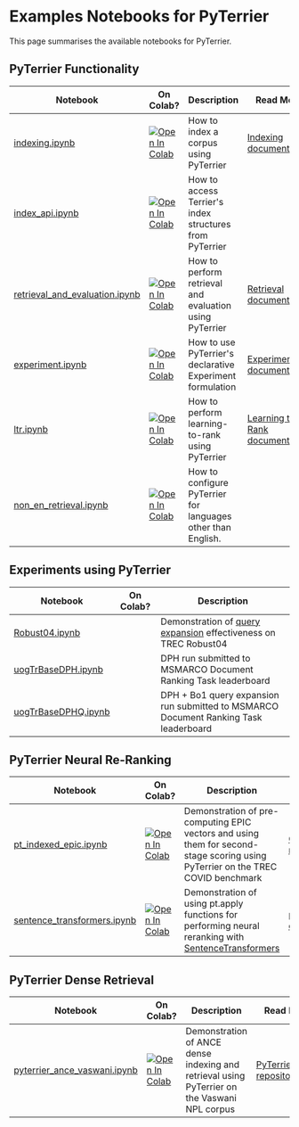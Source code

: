 
# Examples Notebooks for PyTerrier

This page summarises the available notebooks for PyTerrier.

## PyTerrier Functionality


|    Notebook      |   On Colab?     | Description                      |  Read More 
| ---------------- | --------------- | -------------------------------- | --------------- | 
| [indexing.ipynb](notebooks/indexing.ipynb)   | [![Open In Colab](https://colab.research.google.com/assets/colab-badge.svg)](https://colab.research.google.com/github/terrier-org/pyterrier/blob/master/examples/notebooks/indexing.ipynb) | How to index a corpus using PyTerrier | [Indexing documentation](https://pyterrier.readthedocs.io/en/latest/terrier-indexing.html)
| [index_api.ipynb](notebooks/index_api.ipynb)   | [![Open In Colab](https://colab.research.google.com/assets/colab-badge.svg)](https://colab.research.google.com/github/terrier-org/pyterrier/blob/master/examples/notebooks/index_api.ipynb) | How to access Terrier's index structures from PyTerrier |  | 
| [retrieval_and_evaluation.ipynb](notebooks/retrieval_and_evaluation.ipynb)  | [![Open In Colab](https://colab.research.google.com/assets/colab-badge.svg)](https://colab.research.google.com/github/terrier-org/pyterrier/blob/master/examples/notebooks/retrieval_and_evaluation.ipynb) | How to perform retrieval and evaluation using PyTerrier | [Retrieval documentation](https://pyterrier.readthedocs.io/en/latest/terrier-retrieval.html)  | 
| [experiment.ipynb](notebooks/experiment.ipynb)  | [![Open In Colab](https://colab.research.google.com/assets/colab-badge.svg)](https://colab.research.google.com/github/terrier-org/pyterrier/blob/master/examples/notebooks/experiment.ipynb) | How to use PyTerrier's declarative Experiment formulation | [Experiment documentation](https://pyterrier.readthedocs.io/en/latest/experiments.html) | 
| [ltr.ipynb](notebooks/ltr.ipynb)   | [![Open In Colab](https://colab.research.google.com/assets/colab-badge.svg)](https://colab.research.google.com/github/terrier-org/pyterrier/blob/master/examples/notebooks/ltr.ipynb) | How to perform learning-to-rank using PyTerrier |  [Learning to Rank documentation](https://pyterrier.readthedocs.io/en/latest/ltr.html)
| [non_en_retrieval.ipynb](notebooks/non_en_retrieval.ipynb)   | [![Open In Colab](https://colab.research.google.com/assets/colab-badge.svg)](https://colab.research.google.com/github/terrier-org/pyterrier/blob/master/examples/notebooks/non_en_retrieval.ipynb) | How to configure PyTerrier for languages other than English. |  

## Experiments using PyTerrier

|    Notebook      |   On Colab?     | Description                      |   
| ---------------- | --------------- | -------------------------------- |
| [Robust04.ipynb](experiments/Robust04.ipynb)   |                 | Demonstration of [query expansion](https://pyterrier.readthedocs.io/en/latest/rewrite.html) effectiveness on TREC Robust04 |
| [uogTrBaseDPH.ipynb](https://github.com/cmacdonald/pyterrier-msmarco-document-leaderboard-runs/blob/master/uogTrBaseDPH.ipynb)  |  |   DPH run submitted to MSMARCO  Document Ranking Task leaderboard  |
| [uogTrBaseDPHQ.ipynb](https://github.com/cmacdonald/pyterrier-msmarco-document-leaderboard-runs/blob/master/uogTrBaseDPHQ.ipynb)  |  |   DPH + Bo1 query expansion run submitted to MSMARCO  Document Ranking Task leaderboard  |

## PyTerrier Neural Re-Ranking

|    Notebook      |   On Colab?     | Description                      |  Read More | 
| ---------------- | --------------- | -------------------------------- | ---------- |
| [pt_indexed_epic.ipynb](https://github.com/Georgetown-IR-Lab/OpenNIR/blob/master/examples/pt_indexed_epic.ipynb)  | [![Open In Colab](https://colab.research.google.com/assets/colab-badge.svg)](https://colab.research.google.com/github/Georgetown-IR-Lab/OpenNIR/blob/master/examples/pt_indexed_epic.ipynb) | Demonstration of pre-computing EPIC vectors and using them for second-stage scoring using PyTerrier on the TREC COVID benchmark | [OpenNIR repository](https://github.com/Georgetown-IR-Lab/OpenNIR)
| [sentence_transformers.ipynb](https://github.com/terrier-org/pyterrier/blob/master/examples/notebooks/sentence_transformers.ipynb)  | [![Open In Colab](https://colab.research.google.com/assets/colab-badge.svg)](https://colab.research.google.com/terrier-org/pyterrier/blob/master/examples/notebooks/sentence_transformers.ipynb) | Demonstration of using pt.apply functions for performing neural reranking with [SentenceTransformers](https://sbert.net/) | [pt.text documentation]([https://github.com/Georgetown-IR-Lab/OpenNIR](https://pyterrier.readthedocs.io/en/latest/text.html#examples-of-sentence-transformers))


## PyTerrier Dense Retrieval

|    Notebook      |   On Colab?     | Description                      |  Read More | 
| ---------------- | --------------- | -------------------------------- | ---------- |
| [pyterrier_ance_vaswani.ipynb](https://github.com/terrierteam/pyterrier_ance/blob/main/pyterrier_ance_vaswani.ipynb)  | [![Open In Colab](https://colab.research.google.com/assets/colab-badge.svg)](https://colab.research.google.com/github/terrierteam/pyterrier_ance/blob/main/pyterrier_ance_vaswani.ipynb) | Demonstration of ANCE dense indexing and retrieval using PyTerrier on the Vaswani NPL corpus | [PyTerrier_ance repository](https://github.com/terrierteam/pyterrier_ance)


